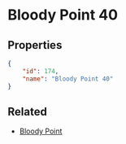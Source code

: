 # Bloody Point 40

<no description available>

## Properties

```json
{
    "id": 174,
    "name": "Bloody Point 40"
}
```

## Related

- [Bloody Point](../items/10809-bloody-point.md)

